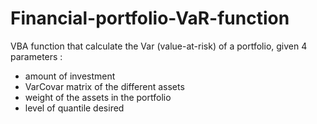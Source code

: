# Financial-portfolio-VaR-function
VBA function that calculate the Var (value-at-risk) of a portfolio, given 4 parameters : 
- amount of investment
- VarCovar matrix of the different assets
- weight of the assets in the portfolio
- level of quantile desired
